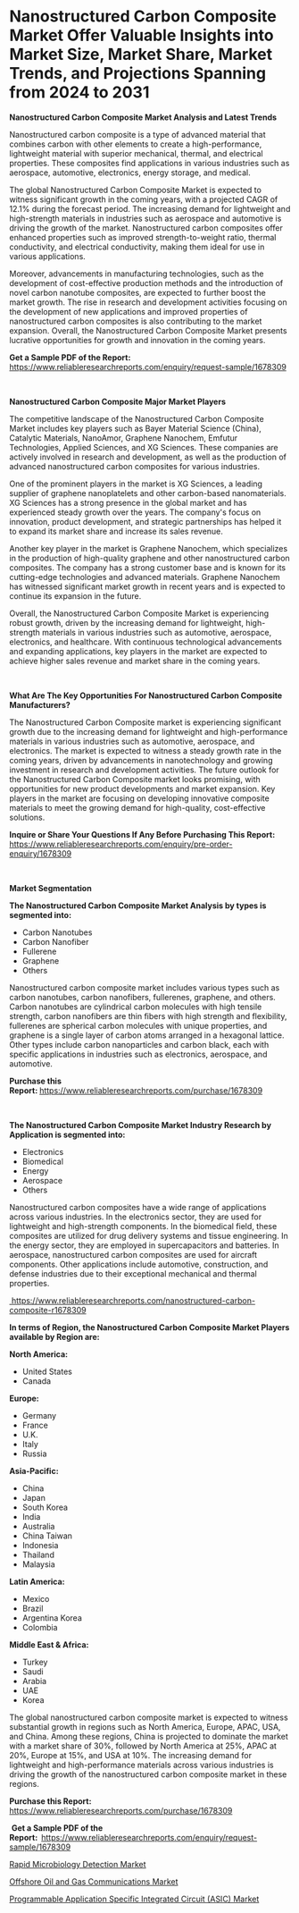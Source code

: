 <p><h1>Nanostructured Carbon Composite Market Offer Valuable Insights into Market Size, Market Share, Market Trends, and Projections Spanning from 2024 to 2031</h1></p><p><strong>Nanostructured Carbon Composite Market Analysis and Latest Trends</strong></p>
<p><p>Nanostructured carbon composite is a type of advanced material that combines carbon with other elements to create a high-performance, lightweight material with superior mechanical, thermal, and electrical properties. These composites find applications in various industries such as aerospace, automotive, electronics, energy storage, and medical.</p><p>The global Nanostructured Carbon Composite Market is expected to witness significant growth in the coming years, with a projected CAGR of 12.1% during the forecast period. The increasing demand for lightweight and high-strength materials in industries such as aerospace and automotive is driving the growth of the market. Nanostructured carbon composites offer enhanced properties such as improved strength-to-weight ratio, thermal conductivity, and electrical conductivity, making them ideal for use in various applications.</p><p>Moreover, advancements in manufacturing technologies, such as the development of cost-effective production methods and the introduction of novel carbon nanotube composites, are expected to further boost the market growth. The rise in research and development activities focusing on the development of new applications and improved properties of nanostructured carbon composites is also contributing to the market expansion. Overall, the Nanostructured Carbon Composite Market presents lucrative opportunities for growth and innovation in the coming years.</p></p>
<p><strong>Get a Sample PDF of the Report:&nbsp;</strong> <a href="https://www.reliableresearchreports.com/enquiry/request-sample/1678309">https://www.reliableresearchreports.com/enquiry/request-sample/1678309</a></p>
<p>&nbsp;</p>
<p><strong>Nanostructured Carbon Composite Major Market Players</strong></p>
<p><p>The competitive landscape of the Nanostructured Carbon Composite Market includes key players such as Bayer Material Science (China), Catalytic Materials, NanoAmor, Graphene Nanochem, Emfutur Technologies, Applied Sciences, and XG Sciences. These companies are actively involved in research and development, as well as the production of advanced nanostructured carbon composites for various industries.</p><p>One of the prominent players in the market is XG Sciences, a leading supplier of graphene nanoplatelets and other carbon-based nanomaterials. XG Sciences has a strong presence in the global market and has experienced steady growth over the years. The company's focus on innovation, product development, and strategic partnerships has helped it to expand its market share and increase its sales revenue.</p><p>Another key player in the market is Graphene Nanochem, which specializes in the production of high-quality graphene and other nanostructured carbon composites. The company has a strong customer base and is known for its cutting-edge technologies and advanced materials. Graphene Nanochem has witnessed significant market growth in recent years and is expected to continue its expansion in the future.</p><p>Overall, the Nanostructured Carbon Composite Market is experiencing robust growth, driven by the increasing demand for lightweight, high-strength materials in various industries such as automotive, aerospace, electronics, and healthcare. With continuous technological advancements and expanding applications, key players in the market are expected to achieve higher sales revenue and market share in the coming years.</p></p>
<p>&nbsp;</p>
<p><strong>What Are The Key Opportunities For Nanostructured Carbon Composite Manufacturers?</strong></p>
<p><p>The Nanostructured Carbon Composite market is experiencing significant growth due to the increasing demand for lightweight and high-performance materials in various industries such as automotive, aerospace, and electronics. The market is expected to witness a steady growth rate in the coming years, driven by advancements in nanotechnology and growing investment in research and development activities. The future outlook for the Nanostructured Carbon Composite market looks promising, with opportunities for new product developments and market expansion. Key players in the market are focusing on developing innovative composite materials to meet the growing demand for high-quality, cost-effective solutions.</p></p>
<p><strong>Inquire or Share Your Questions If Any Before Purchasing This Report:</strong> <a href="https://www.reliableresearchreports.com/enquiry/pre-order-enquiry/1678309">https://www.reliableresearchreports.com/enquiry/pre-order-enquiry/1678309</a></p>
<p>&nbsp;</p>
<p><strong>Market Segmentation</strong></p>
<p><strong>The Nanostructured Carbon Composite Market Analysis by types is segmented into:</strong></p>
<p><ul><li>Carbon Nanotubes</li><li>Carbon Nanofiber</li><li>Fullerene</li><li>Graphene</li><li>Others</li></ul></p>
<p><p>Nanostructured carbon composite market includes various types such as carbon nanotubes, carbon nanofibers, fullerenes, graphene, and others. Carbon nanotubes are cylindrical carbon molecules with high tensile strength, carbon nanofibers are thin fibers with high strength and flexibility, fullerenes are spherical carbon molecules with unique properties, and graphene is a single layer of carbon atoms arranged in a hexagonal lattice. Other types include carbon nanoparticles and carbon black, each with specific applications in industries such as electronics, aerospace, and automotive.</p></p>
<p><strong>Purchase this Report:&nbsp;</strong><a href="https://www.reliableresearchreports.com/purchase/1678309">https://www.reliableresearchreports.com/purchase/1678309</a></p>
<p>&nbsp;</p>
<p><strong>The Nanostructured Carbon Composite Market Industry Research by Application is segmented into:</strong></p>
<p><ul><li>Electronics</li><li>Biomedical</li><li>Energy</li><li>Aerospace</li><li>Others</li></ul></p>
<p><p>Nanostructured carbon composites have a wide range of applications across various industries. In the electronics sector, they are used for lightweight and high-strength components. In the biomedical field, these composites are utilized for drug delivery systems and tissue engineering. In the energy sector, they are employed in supercapacitors and batteries. In aerospace, nanostructured carbon composites are used for aircraft components. Other applications include automotive, construction, and defense industries due to their exceptional mechanical and thermal properties.</p></p>
<p><a href="https://www.reliableresearchreports.com/nanostructured-carbon-composite-r1678309">&nbsp;https://www.reliableresearchreports.com/nanostructured-carbon-composite-r1678309</a></p>
<p><strong>In terms of Region, the Nanostructured Carbon Composite Market Players available by Region are:</strong></p>
<p>
    <p> <strong> North America: </strong>
        <ul>
            <li>United States</li>
            <li>Canada</li>
        </ul>
        </p> 
    <p> <strong> Europe: </strong>
        <ul>
            <li>Germany</li>
            <li>France</li>
            <li>U.K.</li>
            <li>Italy</li>
            <li>Russia</li>
        </ul>
        </p> 
    <p> <strong> Asia-Pacific: </strong>
        <ul>
            <li>China</li>
            <li>Japan</li>
            <li>South Korea</li>
            <li>India</li>
            <li>Australia</li>
            <li>China Taiwan</li>
            <li>Indonesia</li>
            <li>Thailand</li>
            <li>Malaysia</li>
        </ul>
        </p> 
    <p> <strong> Latin America: </strong>
        <ul>
            <li>Mexico</li>
            <li>Brazil</li>
            <li>Argentina Korea</li>
            <li>Colombia</li>
        </ul>
        </p> 
    <p> <strong> Middle East & Africa: </strong>
        <ul>
            <li>Turkey</li>
            <li>Saudi</li>
            <li>Arabia</li>
            <li>UAE</li>
            <li>Korea</li>
        </ul>
    </p>
    </p>
<p><p>The global nanostructured carbon composite market is expected to witness substantial growth in regions such as North America, Europe, APAC, USA, and China. Among these regions, China is projected to dominate the market with a market share of 30%, followed by North America at 25%, APAC at 20%, Europe at 15%, and USA at 10%. The increasing demand for lightweight and high-performance materials across various industries is driving the growth of the nanostructured carbon composite market in these regions.</p></p>
<p><strong>Purchase this Report: </strong><a href="https://www.reliableresearchreports.com/purchase/1678309">https://www.reliableresearchreports.com/purchase/1678309</a></p>
<p>&nbsp;<strong>Get a Sample PDF of the Report:&nbsp;&nbsp;</strong><a href="https://www.reliableresearchreports.com/enquiry/request-sample/1678309">https://www.reliableresearchreports.com/enquiry/request-sample/1678309</a></p>
<p><strong></strong></p>
<p><p><a href="https://view.publitas.com/reportprime-1/global-rapid-microbiology-detection-market-sector-types-applications-market-player-strategies-regional-growth-insights-and-future-projections-2024-2031/">Rapid Microbiology Detection Market</a></p><p><a href="https://view.publitas.com/reportprime-1/offshore-oil-and-gas-communications-market-trends-and-analysis-opportunities-and-challenges-for-future-growth-2024-2031/">Offshore Oil and Gas Communications Market</a></p><p><a href="https://view.publitas.com/reportprime-1/global-programmable-application-specific-integrated-circuit-asic-market-is-projected-to-grow-at-a-cagr-of-14-6-forcasted-for-period-from-2024-to-2031/">Programmable Application Specific Integrated Circuit (ASIC) Market</a></p></p>